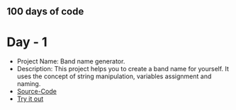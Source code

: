 ## 100 days of code

# Day - 1
- Project Name: Band name generator.
- Description: This project helps you to create a band name for yourself. It uses the concept of string manipulation, variables assignment and naming.
- [Source-Code](https://github.com/MihirMore/100daysofcode-Python/blob/main/Day-1/Final_Project/band_name_generator.py)
- [Try it out](https://replit.com/@MihirMore1/band-name-generator-start#main.py)


